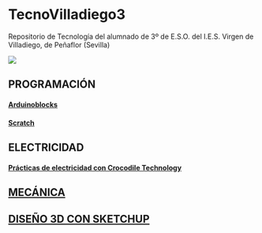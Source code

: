 # TecnoVilladiego3
Repositorio de Tecnología del alumnado de 3º de E.S.O. del I.E.S. Virgen de Villadiego, de Peñaflor (Sevilla)

![](imágenes/logo_fondo_transparente200x300.png)


## PROGRAMACIÓN

#### [Arduinoblocks](ArduinoBlocks/readme.md)

#### [Scratch](http://scratch.mit.edu)

## ELECTRICIDAD
#### [Prácticas de electricidad con Crocodile Technology](Electricidad/practicas.md)

## [MECÁNICA](Mecánica/readme.md)

## [DISEÑO 3D CON SKETCHUP](Sketchup/readme.md)
